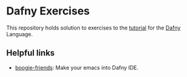 Dafny Exercises
===

This repository holds solution to exercises to the [tutorial](http://rise4fun.com/Dafny/tutorial/Guide) for the [Dafny](https://github.com/Microsoft/dafny) Language.

## Helpful links

- [boogie-friends](https://github.com/boogie-org/boogie-friends/): Make your emacs into Dafny IDE.
